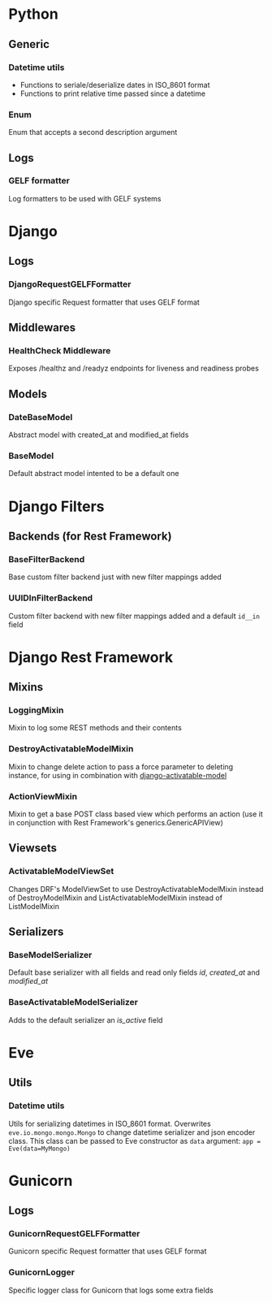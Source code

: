 # Python
## Generic
### Datetime utils
* Functions to seriale/deserialize dates in ISO_8601 format
* Functions to print relative time passed since a datetime

### Enum
Enum that accepts a second description argument

## Logs
### GELF formatter
Log formatters to be used with GELF systems


# Django
## Logs
### DjangoRequestGELFFormatter
Django specific Request formatter that uses GELF format

## Middlewares
### HealthCheck Middleware
Exposes /healthz and /readyz endpoints for liveness and readiness probes

## Models
### DateBaseModel
Abstract model with created_at and modified_at fields

### BaseModel
Default abstract model intented to be a default one

# Django Filters
## Backends (for Rest Framework)
### BaseFilterBackend
Base custom filter backend just with new filter mappings added

### UUIDInFilterBackend
Custom filter backend with new filter mappings added and a default `id__in` field

# Django Rest Framework
## Mixins
### LoggingMixin
Mixin to log some REST methods and their contents

### DestroyActivatableModelMixin
Mixin to change delete action to pass a force parameter to deleting instance, for using in combination with [django-activatable-model](https://github.com/ambitioninc/django-activatable-model)

### ActionViewMixin
Mixin to get a base POST class based view which performs an action (use it in conjunction with Rest Framework's generics.GenericAPIView)

## Viewsets
### ActivatableModelViewSet
Changes DRF's ModelViewSet to use DestroyActivatableModelMixin instead of DestroyModelMixin and ListActivatableModelMixin instead of ListModelMixin

## Serializers
### BaseModelSerializer
Default base serializer with all fields and read only fields _id_, _created_at_ and _modified_at_
### BaseActivatableModelSerializer
Adds to the default serializer an _is_active_ field

# Eve
## Utils
### Datetime utils
Utils for serializing datetimes in ISO_8601 format. Overwrites `eve.io.mongo.mongo.Mongo` to change datetime serializer and json encoder class. This class can be passed to Eve constructor as `data` argument: `app = Eve(data=MyMongo)`

# Gunicorn
## Logs
### GunicornRequestGELFFormatter
Gunicorn specific Request formatter that uses GELF format

### GunicornLogger
Specific logger class for Gunicorn that logs some extra fields
